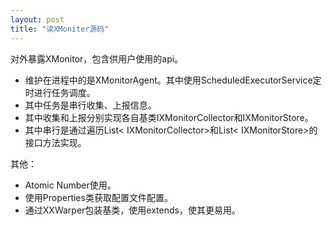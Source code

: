 ```yaml
---
layout: post
title: "读XMoniter源码"
---
```


对外暴露XMonitor，包含供用户使用的api。

* 维护在进程中的是XMonitorAgent。其中使用ScheduledExecutorService定时进行任务调度。
* 其中任务是串行收集、上报信息。
* 其中收集和上报分别实现各自基类IXMonitorCollector和IXMonitorStore。
* 其中串行是通过遍历List< IXMonitorCollector>和List< IXMonitorStore>的接口方法实现。


其他：

* Atomic Number使用。
* 使用Properties类获取配置文件配置。
* 通过XXWarper包装基类，使用extends，使其更易用。
